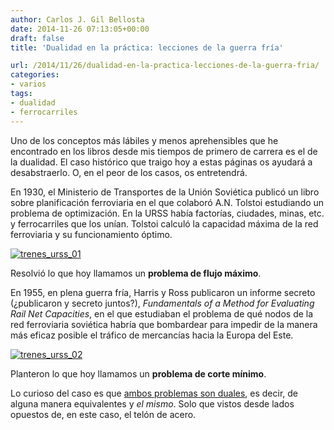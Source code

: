 ```yaml
---
author: Carlos J. Gil Bellosta
date: 2014-11-26 07:13:05+00:00
draft: false
title: 'Dualidad en la práctica: lecciones de la guerra fría'

url: /2014/11/26/dualidad-en-la-practica-lecciones-de-la-guerra-fria/
categories:
- varios
tags:
- dualidad
- ferrocarriles
---
```


Uno de los conceptos más lábiles y menos aprehensibles que he encontrado en los libros desde mis tiempos de primero de carrera es el de la dualidad. El caso histórico que traigo hoy a estas páginas os ayudará a desabstraerlo. O, en el peor de los casos, os entretendrá.

En 1930, el Ministerio de Transportes de la Unión Soviética publicó un libro sobre planificación ferroviaria en el que colaboró A.N. Tolstoi estudiando un problema de optimización. En la URSS había factorías, ciudades, minas, etc. y ferrocarriles que los unían. Tolstoi calculó la capacidad máxima de la red ferroviaria y su funcionamiento óptimo.

[![trenes_urss_01](/wp-uploads/2014/11/trenes_urss_01.png)
](/wp-uploads/2014/11/trenes_urss_01.png)

Resolvió lo que hoy llamamos un **problema de flujo máximo**.

En 1955, en plena guerra fría, Harris y Ross publicaron un informe secreto (¿publicaron y secreto juntos?), _Fundamentals of a Method for Evaluating Rail Net Capacities_, en el que estudiaban el problema de qué nodos de la red ferroviaria soviética habría que bombardear para impedir de la manera más eficaz posible el tráfico de mercancías hacia la Europa del Este.

[![trenes_urss_02](/wp-uploads/2014/11/trenes_urss_02.png)
](/wp-uploads/2014/11/trenes_urss_02.png)

Planteron lo que hoy llamamos un **problema de corte mínimo**.

Lo curioso del caso es que [ambos problemas son duales](http://en.wikipedia.org/wiki/Max-flow_min-cut_theorem), es decir, de alguna manera equivalentes y _el mismo_. Solo que vistos desde lados opuestos de, en este caso, el telón de acero.
